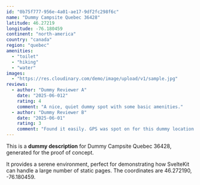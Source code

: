 ```yaml
---
id: "0b75f777-956e-4a01-ae17-9df2fc298f6c"
name: "Dummy Campsite Quebec 36428"
latitude: 46.27219
longitude: -76.180459
continent: "north-america"
country: "canada"
region: "quebec"
amenities:
  - "toilet"
  - "hiking"
  - "water"
images:
  - "https://res.cloudinary.com/demo/image/upload/v1/sample.jpg"
reviews:
  - author: "Dummy Reviewer A"
    date: "2025-06-012"
    rating: 4
    comment: "A nice, quiet dummy spot with some basic amenities."
  - author: "Dummy Reviewer B"
    date: "2025-06-01"
    rating: 3
    comment: "Found it easily. GPS was spot on for this dummy location."
---
```


This is a **dummy description** for Dummy Campsite Quebec 36428, generated for the proof of concept.

It provides a serene environment, perfect for demonstrating how SvelteKit can handle a large number of static pages. The coordinates are 46.272190, -76.180459.
